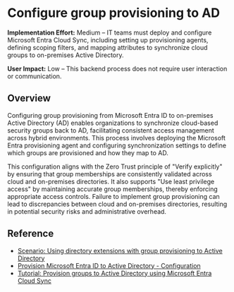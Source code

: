 #  Configure group provisioning to AD

**Implementation Effort:** Medium – IT teams must deploy and configure Microsoft Entra Cloud Sync, including setting up provisioning agents, defining scoping filters, and mapping attributes to synchronize cloud groups to on-premises Active Directory.

**User Impact:** Low – This backend process does not require user interaction or communication.

## Overview

Configuring group provisioning from Microsoft Entra ID to on-premises Active Directory (AD) enables organizations to synchronize cloud-based security groups back to AD, facilitating consistent access management across hybrid environments. This process involves deploying the Microsoft Entra provisioning agent and configuring synchronization settings to define which groups are provisioned and how they map to AD.

This configuration aligns with the Zero Trust principle of "Verify explicitly" by ensuring that group memberships are consistently validated across cloud and on-premises directories. It also supports "Use least privilege access" by maintaining accurate group memberships, thereby enforcing appropriate access controls. Failure to implement group provisioning can lead to discrepancies between cloud and on-premises directories, resulting in potential security risks and administrative overhead.

## Reference
* [Scenario: Using directory extensions with group provisioning to Active Directory](https://learn.microsoft.com/entra/identity/hybrid/cloud-sync/tutorial-directory-extension-group-provisioning)
* [Provision Microsoft Entra ID to Active Directory - Configuration](https://learn.microsoft.com/entra/identity/hybrid/cloud-sync/how-to-configure-entra-to-active-directory)
* [Tutorial: Provision groups to Active Directory using Microsoft Entra Cloud Sync](https://learn.microsoft.com/entra/identity/hybrid/cloud-sync/tutorial-group-provisioning)


